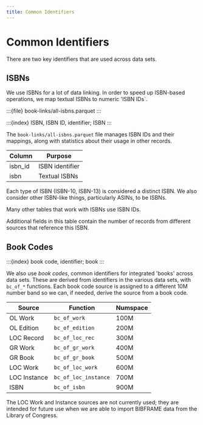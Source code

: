 ```yaml
---
title: Common Identifiers
---
```


# Common Identifiers

There are two key identifiers that are used across data sets.

## ISBNs

We use ISBNs for a lot of data linking.  In order to speed up ISBN-based
operations, we map textual ISBNs to numeric 'ISBN IDs`.

:::{file} book-links/all-isbns.parquet
:::

:::{index} ISBN, ISBN ID, identifier; ISBN
:::

The `book-links/all-isbns.parquet` file manages ISBN IDs and their mappings,
along with statistics about their usage in other records.

| Column  | Purpose         |
| ------- | --------------- |
| isbn_id | ISBN identifier |
| isbn    | Textual ISBNs   |

Each type of ISBN (ISBN-10, ISBN-13) is considered a distinct ISBN. We also consider other ISBN-like things, particularly ASINs, to be ISBNs.

Many other tables that work with ISBNs use ISBN IDs.

Additional fields in this table contain the number of records from different sources that reference this ISBN.

## Book Codes

:::{index} book code, identifier; book
:::

We also use *book codes*, common identifiers for integrated 'books' across data sets. These are derived from identifiers in the various data sets, with `bc_of_*` functions.  Each book code source is assigned to a different 10M number band so we can, if needed, derive the source from a book code.

|    Source    |       Function       | Numspace |
| ------------ | -------------------- | -------- |
| OL Work      | `bc_of_work`         | 100M     |
| OL Edition   | `bc_of_edition`      | 200M     |
| LOC Record   | `bc_of_loc_rec`      | 300M     |
| GR Work      | `bc_of_gr_work`      | 400M     |
| GR Book      | `bc_of_gr_book`      | 500M     |
| LOC Work     | `bc_of_loc_work`     | 600M     |
| LOC Instance | `bc_of_loc_instance` | 700M     |
| ISBN         | `bc_of_isbn`         | 900M     |

The LOC Work and Instance sources are not currently used; they are intended for future use when we are able to import BIBFRAME data from the Library of Congress.
